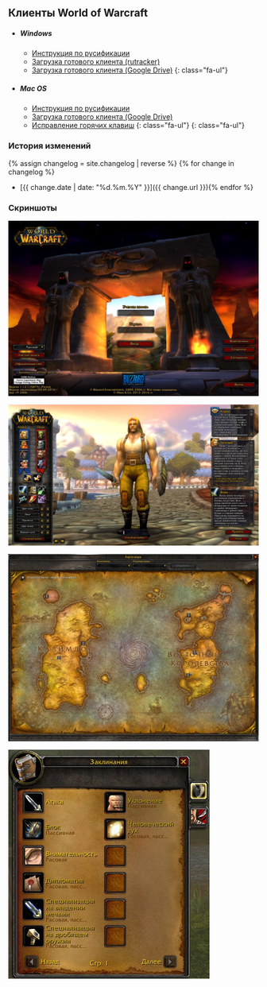 ## Клиенты World of Warcraft

- ##### <i class="fa-li fab fa-windows fa-2x"></i>Windows
    - <i class="fa-li far fa-file-alt"></i>[Инструкция по русификации](win_instruction.html)
    - <i class="fa-li fas fa-download"></i>[Загрузка готового клиента (rutracker)](https://rutracker.org/forum/viewtopic.php?t=2476597)
    - <i class="fa-li fab fa-google-drive"></i>[Загрузка готового клиента (Google Drive)](https://drive.google.com/open?id=1G-o-VSUGw6lmwYXt1ODA2wwN2tLL620I)
    {: class="fa-ul"}
- ##### <i class="fa-li fab fa-apple fa-2x"></i>Mac OS
    - <i class="fa-li far fa-file-alt"></i>[Инструкция по русификации](mac_instruction.html)
    - <i class="fa-li fab fa-google-drive"></i>[Загрузка готового клиента (Google Drive)](https://drive.google.com/open?id=1aFfF882LYPI4282GOa6hBIX1UpTDN_jS)
    - <i class="fa-li fas fa-keyboard"></i>[Исправление горячих клавиш](fix_mac_hotkeys.html)
    {: class="fa-ul"}
{: class="fa-ul"}

### История изменений

{% assign changelog = site.changelog | reverse %}
{% for change in changelog %}
- [{{ change.date | date: "%d.%m.%Y" }}]({{ change.url }}){% endfor %}

### Скриншоты

![image1](assets\img\game_image_1.jpg)

![image2](assets\img\game_image_2.jpg)

![image3](assets\img\game_image_3.jpg)

![image4](assets\img\game_image_4.jpg)
